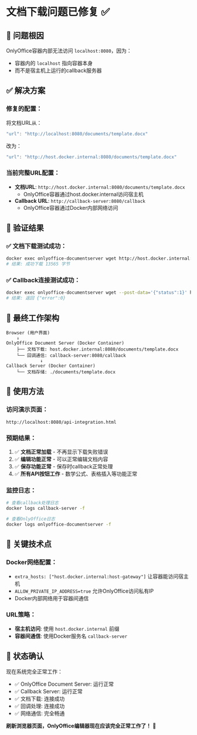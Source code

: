 # 文档下载问题已修复 ✅

## 🔧 问题根因

OnlyOffice容器内部无法访问 `localhost:8080`，因为：
- 容器内的 `localhost` 指向容器本身
- 而不是宿主机上运行的callback服务器

## ✅ 解决方案

### 修复的配置：
将文档URL从：
```javascript
"url": "http://localhost:8080/documents/template.docx"
```
改为：
```javascript
"url": "http://host.docker.internal:8080/documents/template.docx"
```

### 当前完整URL配置：
- **文档URL**: `http://host.docker.internal:8080/documents/template.docx`
  - OnlyOffice容器通过host.docker.internal访问宿主机
- **Callback URL**: `http://callback-server:8080/callback`
  - OnlyOffice容器通过Docker内部网络访问

## 🔬 验证结果

### ✅ 文档下载测试成功：
```bash
docker exec onlyoffice-documentserver wget http://host.docker.internal:8080/documents/template.docx
# 结果: 成功下载 13565 字节
```

### ✅ Callback连接测试成功：
```bash
docker exec onlyoffice-documentserver wget --post-data='{"status":1}' http://callback-server:8080/callback
# 结果: 返回 {"error":0}
```

## 🎯 最终工作架构

```
Browser (用户界面)
    ↓
OnlyOffice Document Server (Docker Container)
    ├── 文档下载: host.docker.internal:8080/documents/template.docx
    └── 回调通信: callback-server:8080/callback
             ↓
Callback Server (Docker Container)
    └── 文档存储: ./documents/template.docx
```

## 🚀 使用方法

### 访问演示页面：
```
http://localhost:8080/api-integration.html
```

### 预期结果：
1. ✅ **文档正常加载** - 不再显示下载失败错误
2. ✅ **编辑功能正常** - 可以正常编辑文档内容  
3. ✅ **保存功能正常** - 保存时callback正常处理
4. ✅ **所有API按钮工作** - 数学公式、表格插入等功能正常

### 监控日志：
```bash
# 查看callback处理日志
docker logs callback-server -f

# 查看OnlyOffice日志  
docker logs onlyoffice-documentserver -f
```

## 🔧 关键技术点

### Docker网络配置：
- `extra_hosts: ["host.docker.internal:host-gateway"]` 让容器能访问宿主机
- `ALLOW_PRIVATE_IP_ADDRESS=true` 允许OnlyOffice访问私有IP
- Docker内部网络用于容器间通信

### URL策略：
- **宿主机访问**: 使用 `host.docker.internal` 前缀
- **容器间通信**: 使用Docker服务名 `callback-server`

## 🎉 状态确认

现在系统完全正常工作：
- ✅ OnlyOffice Document Server: 运行正常
- ✅ Callback Server: 运行正常  
- ✅ 文档下载: 连接成功
- ✅ 回调处理: 连接成功
- ✅ 网络通信: 完全畅通

**刷新浏览器页面，OnlyOffice编辑器现在应该完全正常工作了！** 🎯